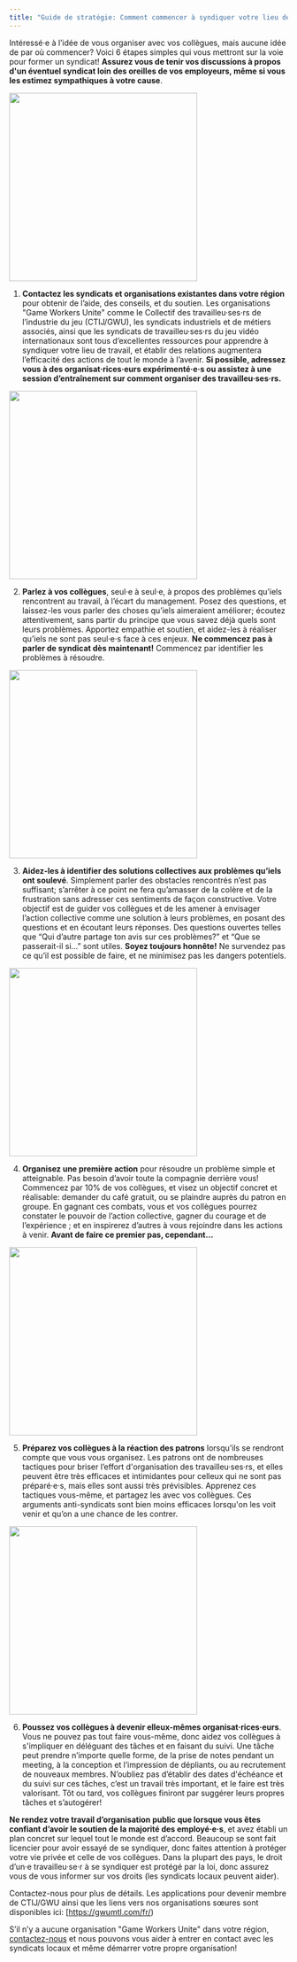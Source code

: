 ```yaml
---
title: "Guide de stratégie: Comment commencer à syndiquer votre lieu de travail"
---
```

Intéressé·e à l’idée de vous organiser avec vos collègues, mais aucune idée de par où commencer? Voici 6 étapes simples qui vous mettront sur la voie pour former un syndicat! **Assurez vous de tenir vos discussions à propos d'un éventuel syndicat loin des oreilles de vos employeurs, même si vous les estimez sympathiques à votre cause**.

<div class="md-img">
<img
src="/images/Goomba_01.png"
alt=""
style="width:340px;max-width:100%;"
/>
</div>

1. **Contactez les syndicats et organisations existantes dans votre région** pour obtenir de l’aide, des conseils, et du soutien. Les organisations "Game Workers Unite" comme le Collectif des travailleu·ses·rs de l’industrie du jeu (CTIJ/GWU), les syndicats industriels et de métiers associés, ainsi que les syndicats de travailleu·ses·rs du jeu vidéo internationaux sont tous d’excellentes ressources pour apprendre à syndiquer votre lieu de travail, et établir des relations augmentera l’efficacité des actions de tout le monde à l’avenir. **Si possible, adressez vous à des organisat·rices·eurs expérimenté·e·s ou assistez à une session d’entraînement sur comment organiser des travailleu·ses·rs.**

<div class="md-img">
<img
src="/images/Goomba_02.png"
alt=""
style="width:340px;max-width:100%;"
/>
</div>

2. **Parlez à vos collègues**, seul·e à seul·e, à propos des problèmes qu’iels rencontrent au travail, à l’écart du management. Posez des questions, et laissez-les vous parler des choses qu’iels aimeraient améliorer; écoutez attentivement, sans partir du principe que vous savez déjà quels sont leurs problèmes. Apportez empathie et soutien, et aidez-les à réaliser qu’iels ne sont pas seul·e·s face à ces enjeux. **Ne commencez pas à parler de syndicat dès maintenant!** Commencez par identifier les problèmes à résoudre.

<div class="md-img">
<img
src="/images/Goomba_03.png"
alt=""
style="width:340px;max-width:100%;"
/>
</div>

3. **Aidez-les à identifier des solutions collectives aux problèmes qu’iels ont soulevé**. Simplement parler des obstacles rencontrés n’est pas suffisant; s’arrêter à ce point ne fera qu’amasser de la colère et de la frustration sans adresser ces sentiments de façon constructive. Votre objectif est de guider vos collègues et de les amener à envisager l’action collective comme une solution à leurs problèmes, en posant des questions et en écoutant leurs réponses. Des questions ouvertes telles que “Qui d’autre partage ton avis sur ces problèmes?” et “Que se passerait-il si…” sont utiles. **Soyez toujours honnête!** Ne survendez pas ce qu’il est possible de faire, et ne minimisez pas les dangers potentiels.

<div class="md-img">
<img
src="/images/Goomba_04.png"
alt=""
style="width:340px;max-width:100%;"
/>
</div>

4. **Organisez une première action** pour résoudre un problème simple et atteignable. Pas besoin d’avoir toute la compagnie derrière vous! Commencez par 10% de vos collègues, et visez un objectif concret et réalisable: demander du café gratuit, ou se plaindre auprès du patron en groupe. En gagnant ces combats, vous et vos collègues pourrez constater le pouvoir de l’action collective, gagner du courage et de l’expérience ; et en inspirerez d’autres à vous rejoindre dans les actions à venir. **Avant de faire ce premier pas, cependant…**

<div class="md-img">
<img
src="/images/Goomba_05.png"
alt=""
style="width:340px;max-width:100%;"
/>
</div>

5. **Préparez vos collègues à la réaction des patrons** lorsqu’ils se rendront compte que vous vous organisez. Les patrons ont de nombreuses tactiques pour briser l’effort d'organisation des travailleu·ses·rs, et elles peuvent être très efficaces et intimidantes pour celleux qui ne sont pas préparé·e·s, mais elles sont aussi très prévisibles. Apprenez ces tactiques vous-même, et partagez les avec vos collègues. Ces arguments anti-syndicats sont bien moins efficaces lorsqu'on les voit venir et qu’on a une chance de les contrer.

<div class="md-img">
<img
src="/images/Goomba_06.png"
alt=""
style="width:340px;max-width:100%;"
/>
</div>

6. **Poussez vos collègues à devenir elleux-mêmes organisat·rices·eurs**. Vous ne pouvez pas tout faire vous-même, donc aidez vos collègues à s'impliquer en déléguant des tâches et en faisant du suivi. Une tâche peut prendre n’importe quelle forme, de la prise de notes pendant un meeting, à la conception et l’impression de dépliants, ou au recrutement de nouveaux membres. N’oubliez pas d’établir des dates d'échéance et du suivi sur ces tâches, c’est un travail très important, et le faire est très valorisant. Tôt ou tard, vos collègues finiront par suggérer leurs propres tâches et s’autogérer!

**Ne rendez votre travail d’organisation public que lorsque vous êtes confiant d’avoir le soutien de la majorité des employé·e·s**, et avez établi un plan concret sur lequel tout le monde est d’accord. Beaucoup se sont fait licencier pour avoir essayé de se syndiquer, donc faites attention à protéger votre vie privée et celle de vos collègues. Dans la plupart des pays, le droit d’un·e travailleu·se·r à se syndiquer est protégé par la loi, donc assurez vous de vous informer sur vos droits (les syndicats locaux peuvent aider).

Contactez-nous pour plus de détails. Les applications pour devenir membre de CTIJ/GWU ainsi que les liens vers nos organisations sœures sont disponibles ici: [https://gwumtl.com/fr/)

S’il n’y a aucune organisation "Game Workers Unite" dans votre région, [contactez-nous](https://gwumtl.com/fr/) et nous pouvons vous aider à entrer en contact avec les syndicats locaux et même démarrer votre propre organisation!
